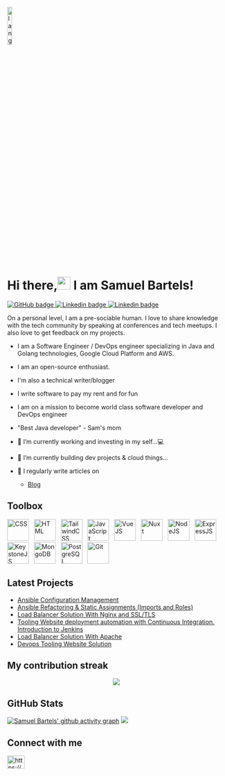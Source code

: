 <p align="left"><img width=15%" src="https://github.com/alansmathew/alansmathew/raw/master/lang.gif" alt="lang image here" /></p>

# Hi there,<img src="https://media.giphy.com/media/hvRJCLFzcasrR4ia7z/giphy.gif" width="30px"> I am Samuel Bartels!   

<p align="">
  <a href="https://github.com/samuelbartels20">
    <img src="https://img.shields.io/badge/GitHub-100000?style=for-the-badge&logo=github&logoColor=white" alt="GitHub badge" /> 
  </a>
  <a href="https://linkedin.com/in/samuelbartels20">
    <img src="https://img.shields.io/badge/LinkedIn-0077B5?style=for-the-badge&logo=linkedin&logoColor=white" alt="Linkedin badge" />
  </a>
  <a href="mailto:bartelssamuel20@gmail.com">
    <img src="https://img.shields.io/badge/Gmail-D14836?style=for-the-badge&logo=gmail&logoColor=white" alt="Linkedin badge" />
  </a>
</p>

On a personal level, I am a pre-sociable human. I love to share knowledge with the tech community by speaking at conferences and tech meetups. I also love to get feedback on my projects. 

- I am a Software Engineer / DevOps engineer specializing in Java and Golang technologies, Google Cloud Platform and AWS. 
- I am an open-source enthusiast. 
- I'm also a technical writer/blogger
- I write software to pay my rent and for fun 
- I am on a mission to become world class software developer and DevOps engineer
- "Best Java developer" - Sam's mom

- 🔭 I’m currently working and investing in my self...💻 
- 🌱 I’m currently building dev projects & cloud things... 

- 📝 I regularly write articles on 
    -  [Blog](https://kojobartels.com/)


## Toolbox
<img src="https://img.shields.io/badge/Java-ED8B00?style=for-the-badge&logo=java&logoColor=white" alt="CSS" width="50" height="50"/> &nbsp;
<img src="https://img.shields.io/badge/Go-00ADD8?style=for-the-badge&logo=go&logoColor=white" alt="HTML" width="50" height="50"/> &nbsp;
<img src="https://img.shields.io/badge/Angular-DD0031?style=for-the-badge&logo=angular&logoColor=white" alt="TailwindCSS" width="50" height="50"/>  &nbsp;
<img src="https://img.shields.io/badge/React-20232A?style=for-the-badge&logo=react&logoColor=61DAFB" alt="JavaScript" width="50" height="50"/> &nbsp;
<img src="https://img.shields.io/badge/PostgreSQL-316192?style=for-the-badge&logo=postgresql&logoColor=white" alt="VueJS" width="50" height="50"/> &nbsp;
<img src="https://img.shields.io/badge/MongoDB-4EA94B?style=for-the-badge&logo=mongodb&logoColor=white" alt="Nuxt" width="50" height="50"/> &nbsp;
<img src="https://img.shields.io/badge/GraphQl-E10098?style=for-the-badge&logo=graphql&logoColor=white" alt="NodeJS" width="50" height="50"/> &nbsp;
<img src="https://img.shields.io/badge/Google_Cloud-4285F4?style=for-the-badge&logo=google-cloud&logoColor=white" alt="ExpressJS" width="50" height="50"/> &nbsp;
<img src="https://img.shields.io/badge/Amazon_AWS-232F3E?style=for-the-badge&logo=amazon-aws&logoColor=white" alt="KeystoneJS" width="50" height="50"/> &nbsp;
<img src="https://img.shields.io/badge/kubernetes-326ce5.svg?&style=for-the-badge&logo=kubernetes&logoColor=white" alt="MongoDB" width="50" height="50"/> &nbsp;
<img src="https://img.shields.io/badge/Docker-2CA5E0?style=for-the-badge&logo=docker&logoColor=white" alt="PostgreSQL" width="50" height="50"/> &nbsp;
<img src="https://img.shields.io/badge/Shell_Script-121011?style=for-the-badge&logo=gnu-bash&logoColor=white" alt="Git" width="50" height="50"/> &nbsp;


## Latest Projects
- [Ansible Configuration Management](https://github.com/samuelbartels20/ansible-configuration-management)
- [Ansible Refactoring & Static Assignments (Imports and Roles)](https://github.com/samuelbartels20/ansible-refactoring-and-static-assignments-imports-and-roles-)
- [Load Balancer Solution With Nginx and SSL/TLS](https://github.com/samuelbartels20/load-balancer-solution-with-nginx-and-ssl-tls)
- [Tooling Website deployment automation with Continuous Integration. Introduction to Jenkins
](https://github.com/samuelbartels20/tooling-website-deployment-automation-with-continuous-integration-introduction-to-jenkins-)
- [Load Balancer Solution With Apache](https://github.com/samuelbartels20/load-balancer-solution-with-apache)
- [Devops Tooling Website Solution](https://github.com/samuelbartels20/devops-tooling-website-solution)


## My contribution streak
<!-- https://github.com/kcoder63/github-readme-streak-stats -->
<p align="center">
  <a href="https://github.com/samuelbartels20/github-readme-streak-stats">
    <img src="https://github-readme-streak-stats.herokuapp.com/?user=samuelbartels20&theme=dark&hide_border=true&background=0D1117&stroke=0000"/>
  </a>
<p>


## GitHub Stats
[![Samuel Bartels' github activity graph](https://activity-graph.herokuapp.com/graph?username=samuelbartels20&theme=xcode)](https://git.io/samuelbartels20)
<a href="">
  <img src="https://github-readme-stats.vercel.app/api?username=samuelbartels20&count_private=true&include_all_commits=true&show_icons=true&title_color=007bff&text_color=e7e7e7&icon_color=007bff&bg_color=171c28" />
</a>


## Connect with me

<a href="https://www.linkedin.com/in/samuelbartels20/" target="blank"><img align="center" src="https://cdn.jsdelivr.net/npm/simple-icons@3.0.1/icons/linkedin.svg" alt="https://www.linkedin.com/in/samuelbartels20/" height="30" width="40" /></a>
  


